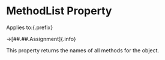 # MethodList Property

Applies to:{.prefix}

→[##.##.Assignment]{.info}

This property returns the names of all methods for the object.

